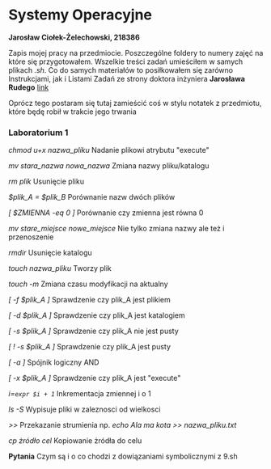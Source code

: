 # Systemy Operacyjne

**Jarosław Ciołek-Żelechowski, 218386**

Zapis mojej pracy na przedmiocie. Poszczególne foldery to numery zajęć na które się przygotowałem. Wszelkie treści zadań umieściłem w samych plikach *.sh*. Co do samych materiałów to posiłkowałem się zarówno Instrukcjami, jak i Listami Zadań ze strony doktora inżyniera **Jarosława Rudego** [link](http://jaroslaw.rudy.staff.iiar.pwr.wroc.pl/dydaktyka.php)

Oprócz tego postaram się tutaj zamieścić coś w stylu notatek z przedmiotu, które będę robił w trakcie jego trwania

### Laboratorium 1

*chmod u+x nazwa_pliku* Nadanie plikowi atrybutu "execute"

*mv stara_nazwa nowa_nazwa* Zmiana nazwy pliku/katalogu

*rm plik*  Usunięcie pliku

*$plik_A = $plik_B* Porównanie nazw dwóch plików

*[ $ZMIENNA -eq 0 ]* Porównanie czy zmienna jest równa 0

*mv stare_miejsce nowe_miejsce* Nie tylko zmiana nazwy ale też i przenoszenie

*rmdir* Usunięcie katalogu

*touch nazwa_pliku* Tworzy plik

*touch -m* Zmiana czasu modyfikacji na aktualny

*[ -f $plik_A ]* Sprawdzenie czy plik_A jest plikiem

*[ -d $plik_A ]* Sprawdzenie czy plik_A jest katalogiem 

*[ -s $plik_A ]* Sprawdzenie czy plik_A nie jest pusty

*[ ! -s $plik_A ]* Sprawdzenie czy plik_A jest pusty

*[ <TEST> -a <TEST> ]* Spójnik logiczny AND

*[ -x $plik_A ]* Sprawdzenie czy plik_A jest "execute" 

*i=`expr $i + 1`* Inkrementacja zmiennej i o 1

*ls -S* Wypisuje pliki w zaleznosci od wielkosci

*>>* Przekazanie strumienia np. *echo Ala ma kota >> nazwa_pliku.txt* 

*cp żródło cel* Kopiowanie żródła do celu

**Pytania**
Czym są i o co chodzi z dowiązaniami symbolicznymi z 9.sh
